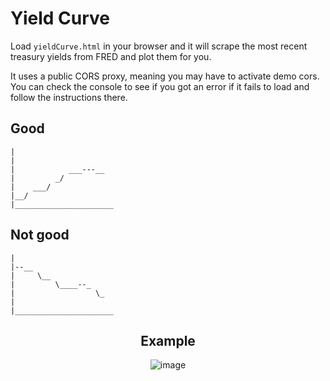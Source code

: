# Yield Curve

Load `yieldCurve.html` in your browser and it will scrape the most recent treasury yields from FRED and plot them for you.

It uses a public CORS proxy, meaning you may have to activate demo cors. You can check the console to see if you got an error if it fails to load and follow the instructions there.

## Good

```
|
|
|            ___---__
|         _/
|    ___/
|__/
|______________________
```

## Not good

```
|
|--__
|     \__     
|         \____--_
|                  \_
|
|______________________
```


<div align="center">
  <h2>Example</h2>
  <img width="max" alt="image" src="https://user-images.githubusercontent.com/78166995/226744209-5ba6a250-42a9-441e-8150-5b5ea6351365.png">
</div>

